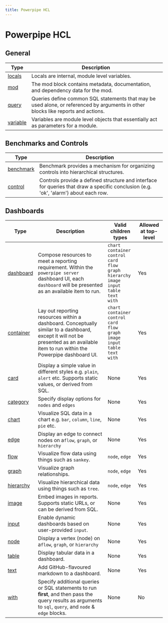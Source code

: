 ```yaml
---
title: Powerpipe HCL
---
```


# Powerpipe HCL

## General

| Type | Description
|-|-
| [locals](/docs/powerpipe-hcl/locals) | Locals are internal, module level variables.
| [mod](/docs/powerpipe-hcl/mod)     | The mod block contains metadata, documentation, and dependency data for the mod.
| [query](/docs/powerpipe-hcl/query) | Queries define common SQL statements that may be used alone, or referenced by arguments in other blocks like reports and actions.
| [variable](/docs/powerpipe-hcl/variable) | Variables are module level objects that essentially act as parameters for a module.


## Benchmarks and Controls

| Type | Description
|-|-
| [benchmark](/docs/powerpipe-hcl/benchmark) | Benchmark provides a mechanism for organizing controls into hierarchical structures. 
| [control](/docs/powerpipe-hcl/control) | Controls provide a defined structure and interface for queries that draw a specific conclusion (e.g. 'ok', 'alarm') about each row.


## Dashboards

| Type        | Description                                                                                                                                                           | Valid children types                                                                                               | Allowed at top-level |
| ----------- | ----------------------------------------------------------------------------------------------------------------------------------------------------------------- | ------------------------------------------------------------------------------------------------------------------ | -------------------- |
| [dashboard](/docs/powerpipe-hcl/dashboard) | Compose resources to meet a reporting requirement. Within the `powerpipe server` dashboard UI, each `dashboard` will be presented as an available item to run.      | `chart`<br/>`container`<br/>`control`<br/>`card`<br/>`flow`<br/>`graph`<br/>`hierarchy`<br/>`image`<br/>`input`<br/>`table`<br/>`text` <br/>`with` | Yes                  |
| [container](/docs/powerpipe-hcl/container) | Lay out reporting resources within a dashboard. Conceptually similar to a dashboard, except it will not be presented as an available item to run within the Powerpipe dashboard UI. | `chart`<br/>`container`<br/>`control`<br/>`card`<br/>`flow`<br/>`graph`<br/>`image`<br/>`input`<br/>`table`<br/>`text` <br/>`with` | Yes                  |
| [card](/docs/powerpipe-hcl/card)      | Display a simple value in different styles e.g. `plain`, `alert` etc. Supports static values, or derived from SQL. | None                                                                                                               | Yes                  |
| [category](/docs/powerpipe-hcl/category)      | Specify display options for `nodes` and `edges` | None | Yes                  |
| [chart](/docs/powerpipe-hcl/chart)     | Visualize SQL data in a chart  e.g. `bar`, `column`, `line`, `pie` etc.                                                                                       | None                                                                                                               | Yes                  |
| [edge](/docs/powerpipe-hcl/edge) | Display an edge to connect nodes on a`flow`, `graph`, or `hierarchy` | None| Yes |
| [flow](/docs/powerpipe-hcl/flow) | Visualize flow data using things such as `sankey`. | `node`, `edge` | Yes |
| [graph](/docs/powerpipe-hcl/graph) | Visualize graph relationships.  | `node`, `edge` | Yes |
| [hierarchy](/docs/powerpipe-hcl/hierarchy) | Visualize hierarchical data using things such as `tree`.| `node`, `edge` | Yes |
| [image](/docs/powerpipe-hcl/image)     | Embed images in reports. Supports static URLs, or can be derived from SQL.                                                                           | None                                                                                                               | Yes                  |
| [input](/docs/powerpipe-hcl/input)     | Enable dynamic dashboards based on user-provided `input`.                                                                                                           | None                                                                                                               | Yes                  |
| [node](/docs/powerpipe-hcl/node) | Display a vertex (node) on a`flow`, `graph`, or `hierarchy` | None| Yes |
| [table](/docs/powerpipe-hcl/table)     | Display tabular data in a dashboard.                                                                                                                                    | None                                                                                                               | Yes                  |
| [text](/docs/powerpipe-hcl/text)      | Add GitHub-flavoured markdown to a dashboard.                                                                                                          | None                                                                                                               | Yes                  |
| [with](/docs/powerpipe-hcl/with)      | Specify additional queries or SQL statements to run **first**, and then pass the query results as arguments to `sql`, `query`, and `node` & `edge` blocks.| None | No |
   